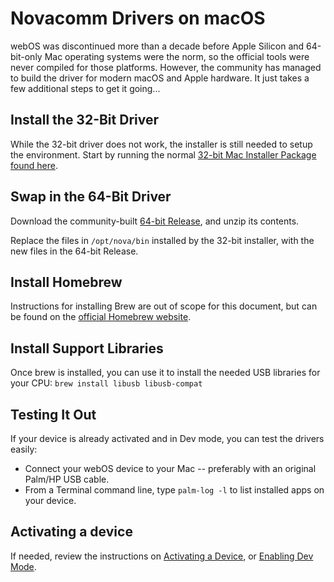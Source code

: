 # Novacomm Drivers on macOS

webOS was discontinued more than a decade before Apple Silicon and 64-bit-only Mac operating systems were the norm, so the official tools were never compiled for those platforms. However, the community has managed to build the driver for modern macOS and Apple hardware. It just takes a few additional steps to get it going...

## Install the 32-Bit Driver

While the 32-bit driver does not work, the installer is still needed to setup the environment. Start by running the normal [32-bit Mac Installer Package found here](activate.md#prepare-your-computer).

## Swap in the 64-Bit Driver

Download the community-built <a href="https://github.com/incidentist/novacomd/releases/tag/macos64" target="_blank">64-bit Release</a>, and unzip its contents.

Replace the files in `/opt/nova/bin` installed by the 32-bit installer, with the new files in the 64-bit Release.

## Install Homebrew

Instructions for installing Brew are out of scope for this document, but can be found on the <a href="https://brew.sh/" target="_blank">official Homebrew website</a>.

## Install Support Libraries

Once brew is installed, you can use it to install the needed USB libraries for your CPU:
`brew install libusb libusb-compat`

## Testing It Out

If your device is already activated and in Dev mode, you can test the drivers easily:

* Connect your webOS device to your Mac -- preferably with an original Palm/HP USB cable.
* From a Terminal command line, type `palm-log -l` to list installed apps on your device.

## Activating a device

If needed, review the instructions on [Activating a Device](activate.md), or [Enabling Dev Mode](sdkpdk.md#activate-developer-mode).